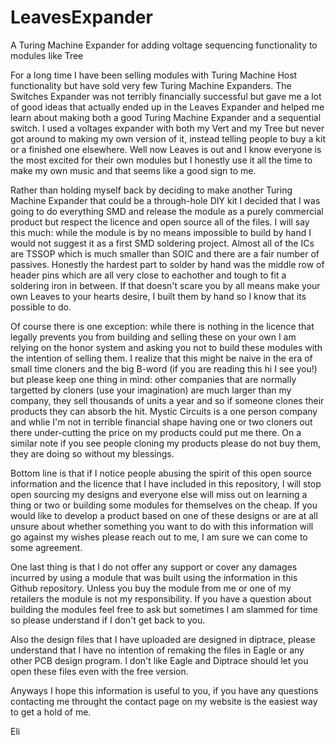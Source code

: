# LeavesExpander
A Turing Machine Expander for adding voltage sequencing functionality to modules like Tree

For a long time I have been selling modules with Turing Machine Host functionality but have sold very few Turing Machine Expanders.  The Switches Expander was not terribly financially successful but gave me a lot of good ideas that actually ended up in the Leaves Expander and helped me learn about making both a good Turing Machine Expander and a sequential switch.  I used a voltages expander with both my Vert and my Tree but never got around to making my own version of it, instead telling people to buy a kit or a finished one elsewhere.  Well now Leaves is out and I know everyone is the most excited for their own modules but I honestly use it all the time to make my own music and that seems like a good sign to me.

Rather than holding myself back by deciding to make another Turing Machine Expander that could be a through-hole DIY kit I decided that I was going to do everything SMD and release the module as a purely commercial product but respect the licence and open source all of the files.  I will say this much: while the module is by no means impossible to build by hand I would not suggest it as a first SMD soldering project.  Almost all of the ICs are TSSOP which is much smaller than SOIC and there are a fair number of passives.  Honestly the hardest part to solder by hand was the middle row of header pins which are all very close to eachother and tough to fit a soldering iron in between.  If that doesn't scare you by all means make your own Leaves to your hearts desire, I built them by hand so I know that its possible to do.

Of course there is one exception: while there is nothing in the licence that legally prevents you from building and selling these on your own I am relying on the honor system and asking you not to build these modules with the intention of selling them.  I realize that this might be naive in the era of small time cloners and the big B-word (if you are reading this hi I see you!) but please keep one thing in mind: other companies that are normally targetted by cloners (use your imagination) are much larger than my company, they sell thousands of units a year and so if someone clones their products they can absorb the hit.  Mystic Circuits is a one person company and whlie I'm not in terrible financial shape having one or two cloners out there under-cutting the price on my products could put me there.  On a similar note if you see people cloning my products please do not buy them, they are doing so without my blessings.

Bottom line is that if I notice people abusing the spirit of this open source information and the licence that I have included in this repository, I will stop open sourcing my designs and everyone else will miss out on learning a thing or two or building some modules for themselves on the cheap.  If you would like to develop a product based on one of these designs or are at all unsure about whether something you want to do with this information will go against my wishes please reach out to me, I am sure we can come to some agreement.

One last thing is that I do not offer any support or cover any damages incurred by using a module that was built using the information in this Github repository.  Unless you buy the module from me or one of my retailers the module is not my responsibility.  If you have a question about building the modules feel free to ask but sometimes I am slammed for time so please understand if I don't get back to you.

Also the design files that I have uploaded are designed in diptrace, please understand that I have no intention of remaking the files in Eagle or any other PCB design program.  I don't like Eagle and Diptrace should let you open these files even with the free version.

Anyways I hope this information is useful to you, if you have any questions contacting me throught the contact page on my website is the easiest way to get a hold of me.

Eli
